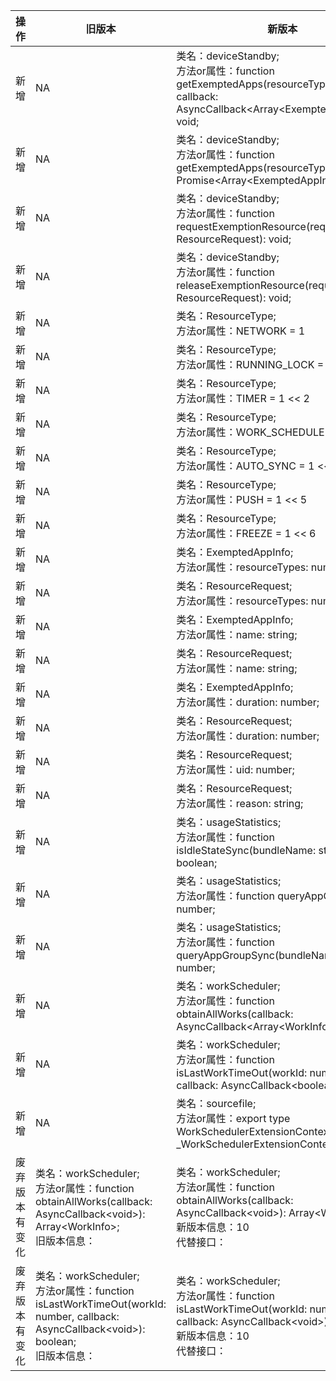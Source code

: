 | 操作 | 旧版本 | 新版本 | d.ts文件 |
| ---- | ------ | ------ | -------- |
|新增|NA|类名：deviceStandby;<br>方法or属性：function getExemptedApps(resourceTypes: number, callback: AsyncCallback\<Array\<ExemptedAppInfo>>): void;|@ohos.resourceschedule.deviceStandby.d.ts|
|新增|NA|类名：deviceStandby;<br>方法or属性：function getExemptedApps(resourceTypes: number): Promise\<Array\<ExemptedAppInfo>>;|@ohos.resourceschedule.deviceStandby.d.ts|
|新增|NA|类名：deviceStandby;<br>方法or属性：function requestExemptionResource(request: ResourceRequest): void;|@ohos.resourceschedule.deviceStandby.d.ts|
|新增|NA|类名：deviceStandby;<br>方法or属性：function releaseExemptionResource(request: ResourceRequest): void;|@ohos.resourceschedule.deviceStandby.d.ts|
|新增|NA|类名：ResourceType;<br>方法or属性：NETWORK = 1|@ohos.resourceschedule.deviceStandby.d.ts|
|新增|NA|类名：ResourceType;<br>方法or属性：RUNNING_LOCK = 1 \<\< 1|@ohos.resourceschedule.deviceStandby.d.ts|
|新增|NA|类名：ResourceType;<br>方法or属性：TIMER = 1 \<\< 2|@ohos.resourceschedule.deviceStandby.d.ts|
|新增|NA|类名：ResourceType;<br>方法or属性：WORK_SCHEDULER = 1 \<\< 3|@ohos.resourceschedule.deviceStandby.d.ts|
|新增|NA|类名：ResourceType;<br>方法or属性：AUTO_SYNC = 1 \<\< 4|@ohos.resourceschedule.deviceStandby.d.ts|
|新增|NA|类名：ResourceType;<br>方法or属性：PUSH = 1 \<\< 5|@ohos.resourceschedule.deviceStandby.d.ts|
|新增|NA|类名：ResourceType;<br>方法or属性：FREEZE = 1 \<\< 6|@ohos.resourceschedule.deviceStandby.d.ts|
|新增|NA|类名：ExemptedAppInfo;<br>方法or属性：resourceTypes: number;|@ohos.resourceschedule.deviceStandby.d.ts|
|新增|NA|类名：ResourceRequest;<br>方法or属性：resourceTypes: number;|@ohos.resourceschedule.deviceStandby.d.ts|
|新增|NA|类名：ExemptedAppInfo;<br>方法or属性：name: string;|@ohos.resourceschedule.deviceStandby.d.ts|
|新增|NA|类名：ResourceRequest;<br>方法or属性：name: string;|@ohos.resourceschedule.deviceStandby.d.ts|
|新增|NA|类名：ExemptedAppInfo;<br>方法or属性：duration: number;|@ohos.resourceschedule.deviceStandby.d.ts|
|新增|NA|类名：ResourceRequest;<br>方法or属性：duration: number;|@ohos.resourceschedule.deviceStandby.d.ts|
|新增|NA|类名：ResourceRequest;<br>方法or属性：uid: number;|@ohos.resourceschedule.deviceStandby.d.ts|
|新增|NA|类名：ResourceRequest;<br>方法or属性：reason: string;|@ohos.resourceschedule.deviceStandby.d.ts|
|新增|NA|类名：usageStatistics;<br>方法or属性：function isIdleStateSync(bundleName: string): boolean;|@ohos.resourceschedule.usageStatistics.d.ts|
|新增|NA|类名：usageStatistics;<br>方法or属性：function queryAppGroupSync(): number;|@ohos.resourceschedule.usageStatistics.d.ts|
|新增|NA|类名：usageStatistics;<br>方法or属性：function queryAppGroupSync(bundleName: string): number;|@ohos.resourceschedule.usageStatistics.d.ts|
|新增|NA|类名：workScheduler;<br>方法or属性：function obtainAllWorks(callback: AsyncCallback\<Array\<WorkInfo>>): void;|@ohos.resourceschedule.workScheduler.d.ts|
|新增|NA|类名：workScheduler;<br>方法or属性：function isLastWorkTimeOut(workId: number, callback: AsyncCallback\<boolean>): void;|@ohos.resourceschedule.workScheduler.d.ts|
|新增|NA|类名：sourcefile;<br>方法or属性：export type WorkSchedulerExtensionContext = _WorkSchedulerExtensionContext;|@ohos.WorkSchedulerExtensionAbility.d.ts|
|废弃版本有变化|类名：workScheduler;<br>方法or属性：function obtainAllWorks(callback: AsyncCallback\<void>): Array\<WorkInfo>;<br>旧版本信息：|类名：workScheduler;<br>方法or属性：function obtainAllWorks(callback: AsyncCallback\<void>): Array\<WorkInfo>;<br>新版本信息：10<br>代替接口：|@ohos.resourceschedule.workScheduler.d.ts|
|废弃版本有变化|类名：workScheduler;<br>方法or属性：function isLastWorkTimeOut(workId: number, callback: AsyncCallback\<void>): boolean;<br>旧版本信息：|类名：workScheduler;<br>方法or属性：function isLastWorkTimeOut(workId: number, callback: AsyncCallback\<void>): boolean;<br>新版本信息：10<br>代替接口：|@ohos.resourceschedule.workScheduler.d.ts|

